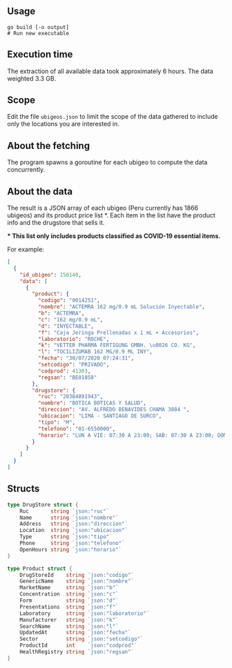 ## Usage 

```
go build [-o output]
# Run new executable
```

## Execution time

The extraction of all available data took approximately 6 hours. The data weighted 3.3 GB.

## Scope

Edit the file  ```ubigeos.json``` to limit the scope of the data gathered to include only the locations you are interested in.

## About the fetching

The program spawns a goroutine for each ubigeo to compute the data concurrently.


## About the data

The result is a JSON array of each ubigeo (Peru currently has 1866 ubigeos) and its product price list *. Each item in the list have the product info and the drugstore that sells it.

**\* This list only includes products classified as COVID-19 essential items.**

For example:

```json
[
  {
    "id_ubigeo": 150140,
    "data": [
      {
        "product": {
          "codigo": "0014251",
          "nombre": "ACTEMRA 162 mg/0.9 mL Solución Inyectable",
          "b": "ACTEMRA",
          "c": "162 mg/0.9 mL",
          "d": "INYECTABLE",
          "f": "Caja Jeringa Prellenadas x 1 mL + Accesorios",
          "laboratorio": "ROCHE",
          "k": "VETTER PHARMA FERTIGUNG GMBH. \u0026 CO. KG",
          "l": "TOCILIZUMAB 162 MG/0.9 ML INY",
          "fecha": "30/07/2020 07:24:31",
          "setcodigo": "PRIVADO",
          "codprod": 41303,
          "regsan": "BE01058"
        },
        "drugstore": {
          "ruc": "20384891943",
          "nombre": "BOTICA BOTICAS Y SALUD",
          "direccion": "AV. ALFREDO BENAVIDES CHAMA 3884 ",
          "ubicacion": "LIMA - SANTIAGO DE SURCO",
          "tipo": "M",
          "telefono": "01-6550000",
          "horario": "LUN A VIE: 07:30 A 23:00; SAB: 07:30 A 23:00; DOM: 08:00 A 20:30"
        }
      }
    ]
  }
]
```
## Structs

```go
type DrugStore struct {
	Ruc       string `json:"ruc"`
	Name      string `json:"nombre"`
	Address   string `json:"direccion"`
	Location  string `json:"ubicacion"`
	Type      string `json:"tipo"`
	Phone     string `json:"telefono"`
	OpenHours string `json:"horario"`
}

type Product struct {
	DrugStoreId    string `json:"codigo"`
	GenericName    string `json:"nombre"`
	MarketName     string `json:"b"`
	Concentration  string `json:"c"`
	Form           string `json:"d"`
	Presentations  string `json:"f"`
	Laboratory     string `json:"laboratorio"`
	Manufacturer   string `json:"k"`
	SearchName     string `json:"l"`
	UpdatedAt      string `json:"fecha"`
	Sector         string `json:"setcodigo"`
	ProductId      int    `json:"codprod"`
	HealthRegistry string `json:"regsan"`
}
```
